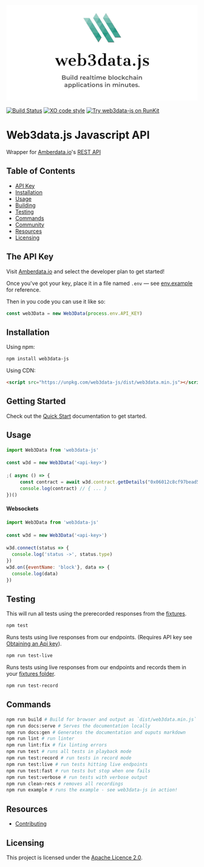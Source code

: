 ![Web3data.js Javascript API](./docs/assets/web3data-js-logo-banner.png)

[![Build Status](https://travis-ci.com/web3data/web3data-js.svg?branch=master)](https://travis-ci.com/web3data/web3data-js)
[![XO code style](https://img.shields.io/badge/code_style-XO-5ed9c7.svg)](https://github.com/xojs/xo)
[![Try web3data-js on RunKit](https://badge.runkitcdn.com/web3data-js.svg)](https://npm.runkit.com/web3data-js)

# Web3data.js Javascript API
Wrapper for [Amberdata.io](http://amberdata.io)'s [REST API](http://docs.amberdata.io/reference)


## Table of Contents
- [API Key](#obtaining-an-api-key)
- [Installation](#installation)
- [Usage](#usage)
- [Building](#building)
- [Testing](#testing)
- [Commands](#commands)
- [Community](#community)
- [Resources](#resources)
- [Licensing](#licensing)

## The API Key
Visit [Amberdata.io](https://amberdata.io/pricing) and select the developer plan to get started!

Once you've got your key, place it in a file named `.env` &mdash; see [env.example](./env.example) for reference.

Then in you code you can use it like so:

```javascript
const web3Data = new Web3Data(process.env.API_KEY)
```

## Installation
Using npm:
```bash
npm install web3data-js
```

Using CDN:
```html
<script src="https://unpkg.com/web3data-js/dist/web3data.min.js"></script>
```

## Getting Started
Check out the [Quick Start](quick-start.md) documentation to get started.


## Usage
```js
import Web3Data from 'web3data-js'

const w3d = new Web3Data('<api-key>')

;( async () => {
     const contract = await w3d.contract.getDetails("0x06012c8cf97bead5deae237070f9587f8e7a266d")
     console.log(contract) // { ... }
})()
```

#### Websockets
```js
import Web3Data from 'web3data-js'

const w3d = new Web3Data('<api-key>')

w3d.connect(status => {
  console.log('status ->', status.type)
})
w3d.on({eventName: 'block'}, data => {
  console.log(data)
})
```

## Testing
This will run all tests using the prerecorded responses from the [fixtures](test/fixtures/web3ap.io).
```bash
npm test
```

Runs tests using live responses from our endpoints. (Requires API key see [Obtaining an Api key](#obtaininganapikey)).
```bash
npm run test-live
```

Runs tests using live responses from our endpoints and records them in your [fixtures folder](test/fixtures/web3ap.io).
```bash
npm run test-record
```

## Commands
```bash
npm run build # Build for browser and output as `dist/web3data.min.js`
npm run docs:serve # Serves the documentation locally
npm run docs:gen # Generates the documentation and ouputs markdown
npm run lint # run linter
npm run lint:fix # fix linting errors
npm run test # runs all tests in playback mode
npm run test:record # run tests in record mode
npm run test:live # run tests hitting live endpoints
npm run test:fast # run tests but stop when one fails
npm run test:verbose # run tests with verbose output
npm run clean-recs # removes all recordings
npm run example # runs the example - see web3data-js in action!
```

## Resources
- [Contributing](./CONTRIBUTING.md)

## Licensing
This project is licensed under the [Apache Licence 2.0](./LICENSE).
